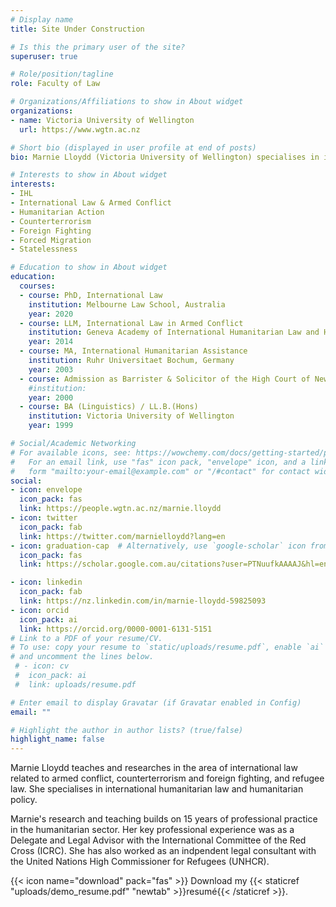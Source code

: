 ```yaml
---
# Display name
title: Site Under Construction

# Is this the primary user of the site?
superuser: true

# Role/position/tagline
role: Faculty of Law

# Organizations/Affiliations to show in About widget
organizations:
- name: Victoria University of Wellington
  url: https://www.wgtn.ac.nz

# Short bio (displayed in user profile at end of posts)
bio: Marnie Lloydd (Victoria University of Wellington) specialises in international law and policy related to armed conflict, counterterrorism, forced migration and international humanitarian action.

# Interests to show in About widget
interests:
- IHL
- International Law & Armed Conflict
- Humanitarian Action
- Counterterrorism
- Foreign Fighting
- Forced Migration
- Statelessness

# Education to show in About widget
education:
  courses:
  - course: PhD, International Law
    institution: Melbourne Law School, Australia
    year: 2020
  - course: LLM, International Law in Armed Conflict
    institution: Geneva Academy of International Humanitarian Law and Human Rights, Switzerland
    year: 2014
  - course: MA, International Humanitarian Assistance
    institution: Ruhr Universitaet Bochum, Germany
    year: 2003
  - course: Admission as Barrister & Solicitor of the High Court of New Zealand
    #institution:
    year: 2000
  - course: BA (Linguistics) / LL.B.(Hons)
    institution: Victoria University of Wellington
    year: 1999 

# Social/Academic Networking
# For available icons, see: https://wowchemy.com/docs/getting-started/page-builder/#icons
#   For an email link, use "fas" icon pack, "envelope" icon, and a link in the
#   form "mailto:your-email@example.com" or "/#contact" for contact widget.
social:
- icon: envelope
  icon_pack: fas
  link: https://people.wgtn.ac.nz/marnie.lloydd
- icon: twitter
  icon_pack: fab
  link: https://twitter.com/marnielloydd?lang=en
- icon: graduation-cap  # Alternatively, use `google-scholar` icon from `ai` icon pack
  icon_pack: fas
  link: https://scholar.google.com.au/citations?user=PTNuufkAAAAJ&hl=en

- icon: linkedin
  icon_pack: fab
  link: https://nz.linkedin.com/in/marnie-lloydd-59825093
- icon: orcid
  icon_pack: ai
  link: https://orcid.org/0000-0001-6131-5151
# Link to a PDF of your resume/CV.
# To use: copy your resume to `static/uploads/resume.pdf`, enable `ai` icons in `params.toml`, 
# and uncomment the lines below.
 # - icon: cv
 #  icon_pack: ai
 #  link: uploads/resume.pdf

# Enter email to display Gravatar (if Gravatar enabled in Config)
email: ""

# Highlight the author in author lists? (true/false)
highlight_name: false
---
```


Marnie Lloydd teaches and researches in the area of international law related to armed conflict, counterterrorism and foreign fighting, and refugee law. She specialises in international humanitarian law and humanitarian policy. 

Marnie's research and teaching builds on 15 years of professional practice in the humanitarian sector. Her key professional experience was as a Delegate and Legal Advisor with the International Committee of the Red Cross (ICRC). She has also worked as an indpendent legal consultant with the United Nations High Commissioner for Refugees (UNHCR).

{{< icon name="download" pack="fas" >}} Download my {{< staticref "uploads/demo_resume.pdf" "newtab" >}}resumé{{< /staticref >}}.
